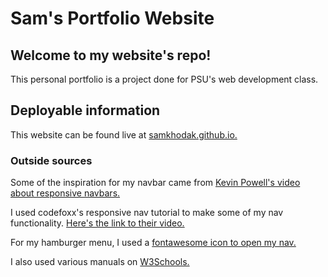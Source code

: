 # Sam's Portfolio Website



## Welcome to my website's repo! 

This personal portfolio is a project done for PSU's web development class.



## Deployable information

This website can be found live at [samkhodak.github.io.](https://samkhodak.github.io/)



### Outside sources

Some of the inspiration for my navbar came from [Kevin Powell's video about responsive navbars.](https://www.youtube.com/watch?v=8QKOaTYvYUA)

I used codefoxx's responsive nav tutorial to make some of my nav functionality. [Here's the link to their video.](https://youtu.be/flItyHiDm7E)

For my hamburger menu, I used a [fontawesome icon to open my nav.](https://fontawesome.com/icons/bars?s=solid)

I also used various manuals on [W3Schools.](https://www.w3schools.com/)